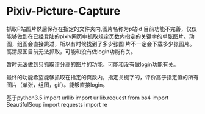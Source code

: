 # Pixiv-Picture-Capture
抓取P站图片然后保存在指定的文件夹内,图片名称为p站id
目前功能不完善，仅仅能够做到在已经登陆的pixiv网页中抓取规定页数内指定的关键字的单张图片。动图，组图会直接跳过，所以有时候找到了多少张图
片不一定会下载多少张图片。
高清原图目前无法抓取，可能和没有做login功能有关。

暂时无法做到只抓取评分高的图片的功能，可能和没有做login功能有关。

最终的功能希望能够抓取在指定的页数内，指定关键字的，评价高于指定值的所有图片（单张，组图，gif）。能够直接login。

基于python3.5
import urllib
import urllib.request
from bs4 import BeautifulSoup
import requests
import re

